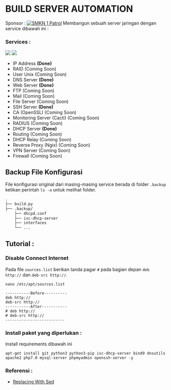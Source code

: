 # BUILD SERVER AUTOMATION
Sponsor : [![SMKN 1 Patrol](http://i2.wp.com/smkn1patrol.sch.id/v3/wp-content/uploads/2020/06/cropped-download-1-53x53.jpg)](http://smkn1patrol.sch.id/v3/)
Membangun sebuah server jaringan dengan service dibawah ini :
### Services :
<a href="#"><img src="https://img.shields.io/badge/Debian9-Server-_.svg?logo=debian"></a>
<a href="#"><img src="https://img.shields.io/badge/Bash-SHELL-_.svg?logo=terminal"></a>

- IP Address **(Done)**
- RAID (Coming Soon)
- User Unix (Coming Soon)
- DNS Server **(Done)**
- Web Server **(Done)**
- FTP (Coming Soon)
- Mail (Coming Soon)
- File Server (Coming Soon)
- SSH Server **(Done)**
- CA (OpenSSL) (Coming Soon)
- Monitoring Server (Cacti) (Coming Soon)
- RADIUS (Coming Soon)
- DHCP Server **(Done)**
- Routing (Coming Soon)
- DHCP Relay (Coming Soon)
- Reverse Proxy (Ngix) (Coming Soon)
- VPN Server (Coming Soon)
- Firewall (Coming Soon)

## Backup File Konfigurasi

File konfigurasi original dari masing-masing service berada di folder `.backup` ketikan perintah `ls -a` untuk melihat folder.

```Markdown
.
├── build.py
├── .backup/
    ├── dhcpd.conf
    ├── isc-dhcp-server
    ├── interfaces
    └── ...
```

## Tutorial :
### Disable Connect Internet

Pada file `sources.list` berikan tanda pagar `#` pada bagian depan `deb http://` dan `deb-src http://`.

```Shell
nano /etc/apt/sources.list

-----------Before----------
deb http://
deb-src http://
-----------After-----------
# deb http://
# deb-src http://
--------------------------
```

### Install paket yang diperlukan :

Install requirements dibawah ini

```Shell
apt-get install git python3 python3-pip isc-dhcp-server bind9 dnsutils apache2 php7.0 mysql-server phpmyadmin openssh-server -y
```

### Referensi :
- [Replacing With Sed](https://unix.stackexchange.com/questions/70878/replacing-string-based-on-line-number)